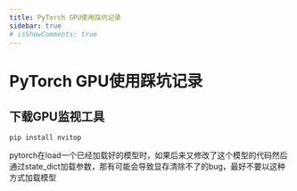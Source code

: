 ```yaml
---
title: PyTorch GPU使用踩坑记录
sidebar: true
# isShowComments: true
---
```


# PyTorch GPU使用踩坑记录

<ClientOnly>
<title-pv/>
</ClientOnly>

## 下载GPU监视工具

```shell
pip install nvitop
```

pytorch在load一个已经加载好的模型时，如果后来又修改了这个模型的代码然后通过state_dict加载参数，那有可能会导致显存清除不了的bug，最好不要以这种方式加载模型

<ClientOnly>
  <leave/>
</ClientOnly/>